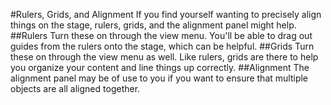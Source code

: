 #Rulers, Grids, and Alignment
If you find yourself wanting to precisely align things on the stage, rulers, grids, and the alignment panel might help.
##Rulers
Turn these on through the view menu. You'll be able to drag out guides from the rulers onto the stage, which can be helpful.
##Grids
Turn these on through the view menu as well. Like rulers, grids are there to help you organize your content and line things up correctly.
##Alignment
The alignment panel may be of use to you if you want to ensure that multiple objects are all aligned together.